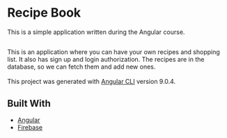 # Recipe Book
This is a simple application written during the Angular course.
##
This is an application where you can have your own recipes and shopping list. It also has sign up and login authorization. The recipes are in the database, so we can fetch them and add new ones.
<br /><br />
This project was generated with [Angular CLI](https://angular.io/cli) version 9.0.4.

## Built With

* [Angular](https://angular.io/docs)
* [Firebase](https://firebase.google.com/docs)



